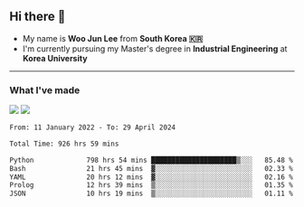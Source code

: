 ## Hi there 👋

- My name is **Woo Jun Lee** from **South Korea 🇰🇷**
- I'm currently pursuing my Master's degree in **Industrial Engineering** at **Korea University**

---

### What I've made

<a href="https://share.streamlit.io/tomtom1103/kuiai_hackathon_2022/main/JL_app.py"><img src="https://img.shields.io/badge/Journey Lee-161B22?style=for-the-badge&logo=streamlit&logoColor=FF4B4B"/></a> <a href="https://jeon-100.github.io/Dangzang/"><img src="https://img.shields.io/badge/당신을 위한 장학금, 당장!-161B22?style=for-the-badge&logo=react&logoColor=#61DAFB"/></a>

<!--START_SECTION:waka-->

```txt
From: 11 January 2022 - To: 29 April 2024

Total Time: 926 hrs 59 mins

Python             798 hrs 54 mins █████████████████████▒░░░   85.48 %
Bash               21 hrs 45 mins  ▓░░░░░░░░░░░░░░░░░░░░░░░░   02.33 %
YAML               20 hrs 12 mins  ▓░░░░░░░░░░░░░░░░░░░░░░░░   02.16 %
Prolog             12 hrs 39 mins  ▒░░░░░░░░░░░░░░░░░░░░░░░░   01.35 %
JSON               10 hrs 19 mins  ▒░░░░░░░░░░░░░░░░░░░░░░░░   01.11 %
```

<!--END_SECTION:waka-->
